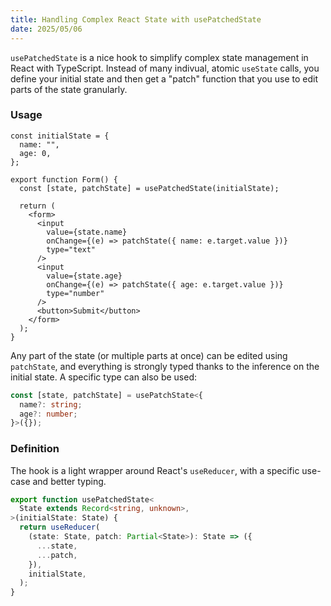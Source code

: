 ```yaml
---
title: Handling Complex React State with usePatchedState
date: 2025/05/06
---
```


`usePatchedState` is a nice hook to simplify complex state management in React with TypeScript. Instead of many indivual, atomic `useState` calls, you define your initial state and then get a "patch" function that you use to edit parts of the state granularly.

### Usage

```tsx {7,13,18}
const initialState = {
  name: "",
  age: 0,
};

export function Form() {
  const [state, patchState] = usePatchedState(initialState);

  return (
    <form>
      <input
        value={state.name}
        onChange={(e) => patchState({ name: e.target.value })}
        type="text"
      />
      <input
        value={state.age}
        onChange={(e) => patchState({ age: e.target.value })}
        type="number"
      />
      <button>Submit</button>
    </form>
  );
}
```

Any part of the state (or multiple parts at once) can be edited using `patchState`, and everything is strongly typed thanks to the inference on the initial state. A specific type can also be used:

```ts
const [state, patchState] = usePatchState<{
  name?: string;
  age?: number;
}>({});
```

### Definition

The hook is a light wrapper around React's `useReducer`, with a specific use-case and better typing.

```ts
export function usePatchedState<
  State extends Record<string, unknown>,
>(initialState: State) {
  return useReducer(
    (state: State, patch: Partial<State>): State => ({
      ...state,
      ...patch,
    }),
    initialState,
  );
}
```
